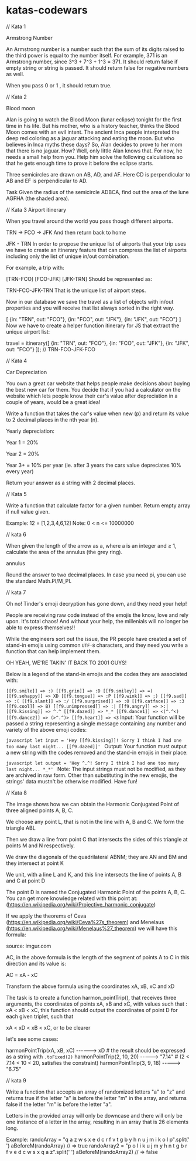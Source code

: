 # katas-codewars

// Kata 1 

Armstrong Number

An Armstrong number is a number such that the sum of its digits raised to the third power is equal to the number itself. For example, 371 is an Armstrong number, since 3^3 + 7^3 + 1^3 = 371. It should return false if empty string or string is passed. It should return false for negative numbers as well.

When you pass 0 or 1 , it should return true.

// Kata 2

Blood moon 

Alan is going to watch the Blood Moon (lunar eclipse) tonight for the first time in his life. But his mother, who is a history teacher, thinks the Blood Moon comes with an evil intent. The ancient Inca people interpreted the deep red coloring as a jaguar attacking and eating the moon. But who believes in Inca myths these days? So, Alan decides to prove to her mom that there is no jaguar. How? Well, only little Alan knows that. For now, he needs a small help from you. Help him solve the following calculations so that he gets enough time to prove it before the eclipse starts.

Three semicircles are drawn on AB, AD, and AF. Here CD is perpendicular to AB and EF is perpendicular to AD.

Task
Given the radius of the semicircle ADBCA, find out the area of the lune AGFHA (the shaded area).

// Kata 3
Airport itinerary

When you travel around the world you pass though different airports.

TRN -> FCO -> JFK
And then return back to home

JFK - TRN
In order to propose the unique list of airports that your trip uses we have to create an itinerary feature that can compress the list of airports including only the list of unique in/out combination.

For example, a trip with:

[TRN-FCO] [FCO-JFK] [JFK-TRN]
Should be represented as:

TRN-FCO-JFK-TRN
That is the unique list of airport steps.

Now in our database we save the travel as a list of objects with in/out properties and you will receive that list always sorted in the right way.

[
  {in: "TRN", out: "FCO"},
  {in: "FCO", out: "JFK"},
  {in: "JFK", out: "FCO"}
]
Now we have to create a helper function itinerary for JS that extract the unique airport list:

travel = itinerary([
  {in: "TRN", out: "FCO"},
  {in: "FCO", out: "JFK"},
  {in: "JFK", out: "FCO"}
]); // TRN-FCO-JFK-FCO

// Kata 4 

Car Depreciation

You own a great car website that helps people make decisions about buying the best new car for them. You decide that if you had a calculator on the website which lets people know their car's value after depreciation in a couple of years, would be a great idea!

Write a function that takes the car's value when new (p) and return its value to 2 decimal places in the nth year (n).

Yearly depreciation:

Year 1 = 20%

Year 2 = 20%

Year 3+ = 10% per year (ie. after 3 years the cars value depreciates 10% every year)

Return your answer as a string with 2 decimal places.

// Kata 5

Write a function that calculate factor for a given number. Return empty array if null value given.

Example: 12 = [1,2,3,4,6,12]
Note: 0 < n <= 10000000

// kata 6 

When given the length of the arrow as a, where a is an integer and ≥ 1, calculate the area of the annulus (the grey ring).

annulus

Round the answer to two decimal places. In case you need pi, you can use the standard Math.PI/M_PI.

// kata 7

Oh no! Tinder's emoji decryption has gone down, and they need your help!

People are receiving raw code instead of the emojis the know, love and rely upon. It's total chaos!
And without your help, the millenials will no longer be able to express themselves!!

While the engineers sort out the issue, the PR people have created a set of stand-in emojis using common `UTF-8` characters, and they need you write a function that can help implement them.

OH YEAH, WE'RE TAKIN' IT BACK TO 2001 GUYS!

Below is a legend of the stand-in emojis and the codes they are associated with:

``` [[f9.smile]] => :) [[f9.grin]] => :D [[f9.smiley]] => =) [[f9.sohappy]] => XD [[f9.tongue]] => :P [[f9.wink]] => ;) [[f9.sad]] => :( [[f9.slant]] => :/ [[f9.surprised]] => :O [[f9.catface]] => :3 [[f9.cool]] => B) [[f9.unimpressed]] => :| [[f9.angry]] => >:| [[f9.kissing]] => ^.^ [[f9.dazed]] => *_* [[f9.dance1]] => <(^.^<) [[f9.dance2]] => (>^.^)> [[f9.heart]] => <3 ```
Input:
Your function will be passed a string representing a single message containing any number and variety of the above emoji codes:

```javascript let input = 'Hey [[f9.kissing]]! Sorry I think I had one too many last night... [[f9.dazed]]' ```
Output:
Your function must output a new string with the codes removed and the stand-in emojis in their place:

```javascript let output = 'Hey ^.^! Sorry I think I had one too many last night... *_*' ```
Note: The input strings must not be modified, as they are archived in raw form. Other than substituting in the new emojis, the strings' data mustn't be otherwise modified.
Have fun!

// Kata 8

The image shows how we can obtain the Harmonic Conjugated Point of three aligned points A, B, C.

We choose any point L, that is not in the line with A, B and C. We form the triangle ABL

Then we draw a line from point C that intersects the sides of this triangle at points M and N respectively.

We draw the diagonals of the quadrilateral ABNM; they are AN and BM and they intersect at point K

We unit, with a line L and K, and this line intersects the line of points A, B and C at point D

The point D is named the Conjugated Harmonic Point of the points A, B, C. You can get more knowledge related with this point at: (https://en.wikipedia.org/wiki/Projective_harmonic_conjugate)

If we apply the theorems of Ceva (https://en.wikipedia.org/wiki/Ceva%27s_theorem) and Menelaus (https://en.wikipedia.org/wiki/Menelaus%27_theorem) we will have this formula:

source: imgur.com

AC, in the above formula is the length of the segment of points A to C in this direction and its value is:

AC = xA - xC

Transform the above formula using the coordinates xA, xB, xC and xD

The task is to create a function harmon_pointTrip(), that receives three arguments, the coordinates of points xA, xB and xC, with values such that : xA < xB < xC, this function should output the coordinates of point D for each given triplet, such that

xA < xD < xB < xC, or to be clearer

let's see some cases:

harmonPointTrip(xA, xB, xC) ------> xD # the result should be expressed as a string with `.toFixed(2)`
harmonPointTrip(2, 10, 20) -----> "7.14" # (2 < 7.14 < 10 < 20, satisfies the constraint)
harmonPointTrip(3, 9, 18) -----> "6.75"

// kata 9 

Write a function that accepts an array of randomized letters "a" to "z" and returns true if the letter "a" is before the letter "m" in the array, and returns false if the letter "m" is before the letter "a".

Letters in the provided array will only be downcase and there will only be one instance of a letter in the array, resulting in an array that is 26 elements long.

Example:
randoArray = "q a z w s x e d c r f v t g b y h n u j m i k o l p".split(' ')
aBeforeM(randoArray) // => true
randoArray2 = "p o l i k u j m y h n t g b r f v e d c w s x q a z".split(' ')
aBeforeM(randoArray2) // => false
